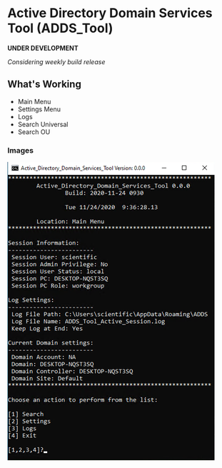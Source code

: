 # Active Directory Domain Services Tool (ADDS_Tool)

**UNDER DEVELOPMENT**

*Considering weekly build release*

## What's Working

- Main Menu
- Settings Menu
- Logs
- Search Universal
- Search OU

### Images

![Main Menu](./images/Main_Menu_Local.png)
